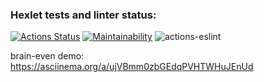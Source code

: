 ### Hexlet tests and linter status:
[![Actions Status](https://github.com/DmitryMarkov/frontend-project-lvl1/workflows/hexlet-check/badge.svg)](https://github.com/DmitryMarkov/frontend-project-lvl1/actions)
[![Maintainability](https://api.codeclimate.com/v1/badges/a99a88d28ad37a79dbf6/maintainability)](https://codeclimate.com/github/codeclimate/codeclimate/maintainability)
![actions-eslint](https://github.com/DmitryMarkov/frontend-project-lvl1/workflows/eslint/badge.svg)

brain-even demo: https://asciinema.org/a/ujVBmm0zbGEdqPVHTWHuJEnUd
